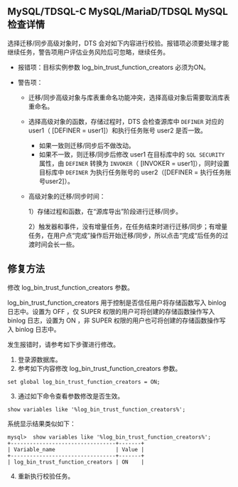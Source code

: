 
## MySQL/TDSQL-C MySQL/MariaD/TDSQL MySQL 检查详情
选择迁移/同步高级对象时，DTS 会对如下内容进行校验。报错项必须要处理才能继续任务，警告项用户评估业务风险后可忽略，继续任务。

- 报错项：目标实例参数 log_bin_trust_function_creators 必须为ON。

- 警告项：

   - 迁移/同步高级对象与库表重命名功能冲突，选择高级对象后需要取消库表重命名。

   - 选择高级对象的函数，存储过程时，DTS 会检查源库中 `DEFINER` 对应的 user1（ [DEFINER = user1]）和执行任务账号 user2 是否一致。
     - 如果一致则迁移/同步后不做改动。
     - 如果不一致，则迁移/同步后修改 user1 在目标库中的 `SQL SECURITY` 属性，由 `DEFINER` 转换为 `INVOKER`（ [INVOKER = user1]），同时设置目标库中 `DEFINER` 为执行任务账号的 user2（[DEFINER = 执行任务账号user2]）。
     
   - 高级对象的迁移/同步时间：
   
     1）存储过程和函数，在“源库导出”阶段进行迁移/同步。
   
     2）触发器和事件，没有增量任务，在任务结束时进行迁移/同步；有增量任务，在用户点“完成”操作后开始迁移/同步，所以点击“完成“后任务的过渡时间会长一些。

## 修复方法

修改 log_bin_trust_function_creators 参数。

log_bin_trust_function_creators 用于控制是否信任用户将存储函数写入 binlog 日志中。设置为 OFF ，仅 SUPER 权限的用户可将创建的存储函数操作写入 binlog 日志，设置为 ON ，非 SUPER 权限的用户也可将创建的存储函数操作写入 binlog 日志中。

发生报错时，请参考如下步骤进行修改。

1. 登录源数据库。
2. 参考如下内容修改 log_bin_trust_function_creators 参数。

```
set global log_bin_trust_function_creators = ON;
```

3. 通过如下命令查看参数修改是否生效。

```
show variables like '%log_bin_trust_function_creators%';
```

系统显示结果类似如下：

```
mysql>  show variables like '%log_bin_trust_function_creators%';
+---------------------------------+-------+
| Variable_name                   | Value |
+---------------------------------+-------+
| log_bin_trust_function_creators | ON    |
```

4. 重新执行校验任务。